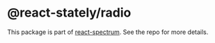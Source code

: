 # @react-stately/radio

This package is part of [react-spectrum](https://github.com/watheia/rsp-kit). See the repo for more details.
